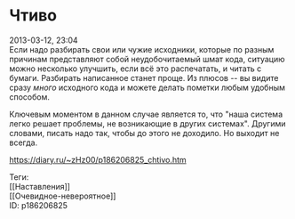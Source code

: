 Чтиво
======

   
 2013-03-12, 23:04   
  Если надо разбирать свои или чужие исходники, которые по разным причинам представляют собой неудобочитаемый шмат кода, ситуацию можно несколько улучшить, если всё это распечатать, и читать с бумаги. Разбирать написанное станет проще. Из плюсов -- вы видите сразу  *много*  исходного кода и можете делать пометки любым удобным способом.   
   
 Ключевым моментом в данном случае является то, что "наша система легко решает проблемы, не возникающие в других системах". Другими словами, писать надо так, чтобы до этого не доходило. Но выходит не всегда.   
    
 <https://diary.ru/~zHz00/p186206825_chtivo.htm>   
   
 Теги:   
 [[Наставления]]   
 [[Очевидное-невероятное]]   
 ID: p186206825
